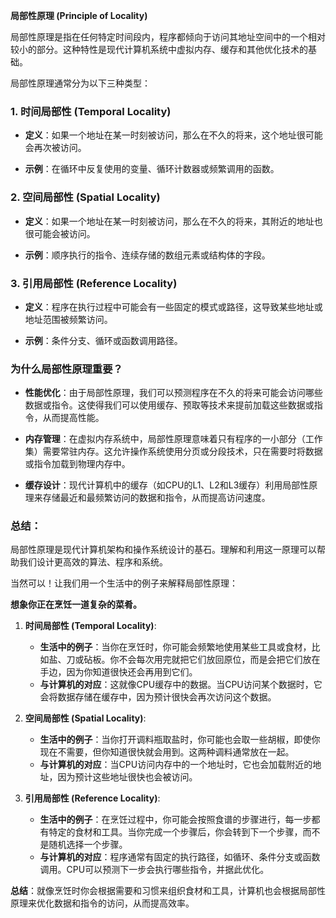 **局部性原理 (Principle of Locality)**

局部性原理是指在任何特定时间段内，程序都倾向于访问其地址空间中的一个相对较小的部分。这种特性是现代计算机系统中虚拟内存、缓存和其他优化技术的基础。

局部性原理通常分为以下三种类型：

### 1. **时间局部性 (Temporal Locality)**

- **定义**：如果一个地址在某一时刻被访问，那么在不久的将来，这个地址很可能会再次被访问。

- **示例**：在循环中反复使用的变量、循环计数器或频繁调用的函数。

### 2. **空间局部性 (Spatial Locality)**

- **定义**：如果一个地址在某一时刻被访问，那么在不久的将来，其附近的地址也很可能会被访问。

- **示例**：顺序执行的指令、连续存储的数组元素或结构体的字段。

### 3. **引用局部性 (Reference Locality)**

- **定义**：程序在执行过程中可能会有一些固定的模式或路径，这导致某些地址或地址范围被频繁访问。

- **示例**：条件分支、循环或函数调用路径。

### 为什么局部性原理重要？

- **性能优化**：由于局部性原理，我们可以预测程序在不久的将来可能会访问哪些数据或指令。这使得我们可以使用缓存、预取等技术来提前加载这些数据或指令，从而提高性能。

- **内存管理**：在虚拟内存系统中，局部性原理意味着只有程序的一小部分（工作集）需要常驻内存。这允许操作系统使用分页或分段技术，只在需要时将数据或指令加载到物理内存中。

- **缓存设计**：现代计算机中的缓存（如CPU的L1、L2和L3缓存）利用局部性原理来存储最近和最频繁访问的数据和指令，从而提高访问速度。

### 总结：

局部性原理是现代计算机架构和操作系统设计的基石。理解和利用这一原理可以帮助我们设计更高效的算法、程序和系统。

当然可以！让我们用一个生活中的例子来解释局部性原理：

**想象你正在烹饪一道复杂的菜肴。**

1. **时间局部性 (Temporal Locality)**:
    - **生活中的例子**：当你在烹饪时，你可能会频繁地使用某些工具或食材，比如盐、刀或砧板。你不会每次用完就把它们放回原位，而是会把它们放在手边，因为你知道很快还会再用到它们。
    - **与计算机的对应**：这就像CPU缓存中的数据。当CPU访问某个数据时，它会将数据存储在缓存中，因为预计很快会再次访问这个数据。

2. **空间局部性 (Spatial Locality)**:
    - **生活中的例子**：当你打开调料瓶取盐时，你可能也会取一些胡椒，即使你现在不需要，但你知道很快就会用到。这两种调料通常放在一起。
    - **与计算机的对应**：当CPU访问内存中的一个地址时，它也会加载附近的地址，因为预计这些地址很快也会被访问。

3. **引用局部性 (Reference Locality)**:
    - **生活中的例子**：在烹饪过程中，你可能会按照食谱的步骤进行，每一步都有特定的食材和工具。当你完成一个步骤后，你会转到下一个步骤，而不是随机选择一个步骤。
    - **与计算机的对应**：程序通常有固定的执行路径，如循环、条件分支或函数调用。CPU可以预测下一步会执行哪些指令，并据此优化。

**总结**：就像烹饪时你会根据需要和习惯来组织食材和工具，计算机也会根据局部性原理来优化数据和指令的访问，从而提高效率。